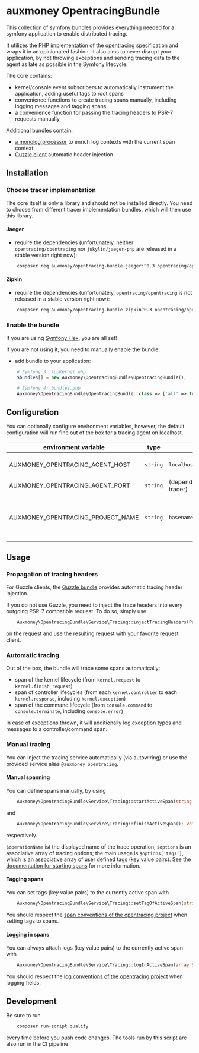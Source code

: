# auxmoney OpentracingBundle

This collection of symfony bundles provides everything needed for a symfony application to enable distributed tracing.

It utilizes the [PHP implementation](https://github.com/opentracing/opentracing-php) of the [opentracing specification](https://opentracing.io/specification/) 
and wraps it in an opinionated fashion. It also aims to never disrupt your application, by not throwing exceptions and sending tracing data
to the agent as late as possible in the Symfony lifecycle.

The core contains:
* kernel/console event subscribers to automatically instrument the application, adding useful tags to root spans
* convenience functions to create tracing spans manually, including logging messages and tagging spans
* a convenience function for passing the tracing headers to PSR-7 requests manually

Additional bundles contain:
* [a monolog processor](https://github.com/auxmoney/OpentracingBundle-Monolog) to enrich log contexts with the current span context
* [Guzzle client](https://github.com/auxmoney/OpentracingBundle-Guzzle) automatic header injection

## Installation

### Choose tracer implementation

The core itself is only a library and should not be installed directly. You need to choose from different tracer implementation bundles, 
which will then use this library.

#### Jaeger

* require the dependencies (unfortunately, neither `opentracing/opentracing` nor `jukylin/jaeger-php` are released in a stable version right now):

```bash
    composer req auxmoney/opentracing-bundle-jaeger:^0.3 opentracing/opentracing:1.0.0-beta5@beta jukylin/jaeger-php:dev-master@dev
```

#### Zipkin

* require the dependencies (unfortunately, `opentracing/opentracing` is not released in a stable version right now):

```bash
    composer req auxmoney/opentracing-bundle-zipkin^0.3 opentracing/opentracing:1.0.0-beta5@beta
```

### Enable the bundle

If you are using [Symfony Flex](https://github.com/symfony/flex), you are all set!

If you are not using it, you need to manually enable the bundle:

* add bundle to your application:

```php
    # Symfony 3: AppKernel.php
    $bundles[] = new Auxmoney\OpentracingBundle\OpentracingBundle();
```

```php
    # Symfony 4: bundles.php
    Auxmoney\OpentracingBundle\OpentracingBundle::class => ['all' => true],
```

## Configuration

You can optionally configure environment variables, however, the default configuration will run fine out of the box for a tracing agent on localhost.

| environment variable | type | default | description |
|---|---|---|---|
| AUXMONEY_OPENTRACING_AGENT_HOST | `string` | `localhost` | hostname or IP of the agent |
| AUXMONEY_OPENTRACING_AGENT_PORT | `string` | (depends on the chosen tracer) | port of the agent |
| AUXMONEY_OPENTRACING_PROJECT_NAME | `string` | `basename(kernel.project_dir)` |  passed to the tracer as tracer name / service name |

## Usage

### Propagation of tracing headers

For Guzzle clients, the [Guzzle bundle](https://github.com/auxmoney/OpentracingBundle-Guzzle) provides automatic tracing header injection.

If you do not use Guzzle, you need to inject the trace headers into every outgoing PSR-7 compatible request. To do so, simply use

```php
    Auxmoney\OpentracingBundle\Service\Tracing::injectTracingHeaders(Psr\Http\Message\RequestInterface $request): Psr\Http\Message\RequestInterface
```

on the request and use the resulting request with your favorite request client.

### Automatic tracing

Out of the box, the bundle will trace some spans automatically:
* span of the kernel lifecycle (from `kernel.request` to `kernel.finish_request`)
* span of controller lifecycles (from each `kernel.controller` to each `kernel.response`, including `kernel.exception`)
* span of the command lifecycle (from `console.command` to `console.terminate`, including `console.error`)

In case of exceptions thrown, it will additionally log exception types and messages to a controller/command span.

### Manual tracing

You can inject the tracing service automatically (via autowiring) or use the provided service alias `@auxmoney_opentracing`.

#### Manual spanning

You can define spans manually, by using

```php
    Auxmoney\OpentracingBundle\Service\Tracing::startActiveSpan(string $operationName, array $options = null): void
```

and 

```php
    Auxmoney\OpentracingBundle\Service\Tracing::finishActiveSpan(): void
```

respectively.

`$operationName` ist the displayed name of the trace operation, `$options` is an associative array of tracing options; the main usage is 
`$options['tags']`, which is an associative array of user defined tags (key value pairs). See the
[documentation for starting spans](https://github.com/opentracing/opentracing-php#using-startspanoptions) for more information.

#### Tagging spans

You can set tags (key value pairs) to the currently active span with

```php
    Auxmoney\OpentracingBundle\Service\Tracing::setTagOfActiveSpan(string $key, string|bool|int|float $value): void
```

You should respect the [span conventions of the opentracing project](https://github.com/opentracing/specification/blob/master/semantic_conventions.md#span-tags-table)
when setting tags to spans.

#### Logging in spans

You can always attach logs (key value pairs) to the currently active span with

```php
    Auxmoney\OpentracingBundle\Service\Tracing::logInActiveSpan(array $fields): void
```

You should respect the [log conventions of the opentracing project](https://github.com/opentracing/specification/blob/master/semantic_conventions.md#log-fields-table)
when logging fields.

## Development

Be sure to run

```bash
    composer run-script quality
```

every time before you push code changes. The tools run by this script are also run in the CI pipeline.
